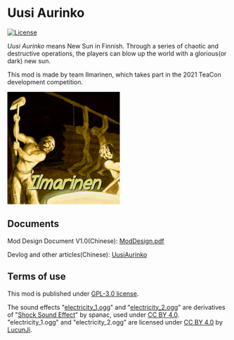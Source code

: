 # Uusi Aurinko
[![License](https://img.shields.io/github/license/LucunJi/uusi-aurinko.svg)](https://github.com/LucunJi/uusi-aurinko/blob/master/LICENSE)

*Uusi Aurinko* means New Sun in Finnish. Through a series of chaotic and destructive operations,
the players can blow up the world with a glorious(or dark) new sun.

This mod is made by team Ilmarinen, which takes part in the 2021 TeaCon development competition.

![](./Ilmarinen_256.png)

## Documents
Mod Design Document V1.0(Chinese): [ModDesign.pdf](https://github.com/LucunJi/uusi-aurinko/blob/master/documents/ModDesign.pdf)

Devlog and other articles(Chinese): [UusiAurinko](https://lucunji.github.io/tags/UusiAurinko/)

## Terms of use
This mod is published under [GPL-3.0 license](./LICENSE).

The sound effects
"[electricity_1.ogg](./src/main/resources/assets/uusi-aurinko/sounds/electricity_1.ogg)" and
"[electricity_2.ogg](./src/main/resources/assets/uusi-aurinko/sounds/electricity_1.ogg)"
are derivatives of 
"[Shock Sound Effect](https://www.freesoundslibrary.com/shock-sound-effect/)"
by spanac, used under [CC BY 4.0](https://creativecommons.org/licenses/by/4.0/).
"electricity_1.ogg" and "electricity_2.ogg" are licensed under [CC BY 4.0](https://creativecommons.org/licenses/by/4.0/) by 
[LucunJi](https://github.com/LucunJi).
